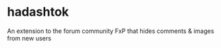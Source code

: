 # hadashtok
An extension to the forum community FxP that hides comments &amp; images from new users
